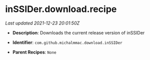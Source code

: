 # inSSIDer.download.recipe

_Last updated 2021-12-23 20:01:50Z_

- **Description**: Downloads the current release version of inSSIDer

- **Identifier**: `com.github.michalmmac.download.inSSIDer`

- **Parent Recipes**: `None`
